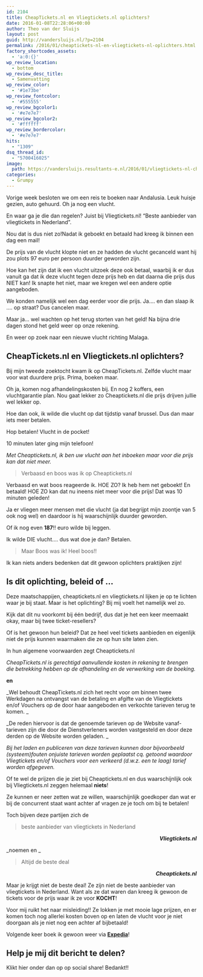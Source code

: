 ```yaml
---
id: 2104
title: CheapTickets.nl en Vliegtickets.nl oplichters?
date: 2016-01-08T22:28:06+00:00
author: Theo van der Sluijs
layout: post
guid: http://vandersluijs.nl/?p=2104
permalink: /2016/01/cheaptickets-nl-en-vliegtickets-nl-oplichters.html
factory_shortcodes_assets:
  - 'a:0:{}'
wp_review_location:
  - bottom
wp_review_desc_title:
  - Samenvatting
wp_review_color:
  - '#1e73be'
wp_review_fontcolor:
  - '#555555'
wp_review_bgcolor1:
  - '#e7e7e7'
wp_review_bgcolor2:
  - '#ffffff'
wp_review_bordercolor:
  - '#e7e7e7'
hits:
  - "1309"
dsq_thread_id:
  - "5700416025"
image: 
  path: https://vandersluijs.resultants-e.nl/2016/01/vliegtickets-nl-cheaptickets.jpg
categories:
  - Grumpy
---
```

Vorige week besloten we om een reis te boeken naar Andalusia. Leuk huisje gezien, auto gehuurd. Oh ja nog een vlucht.

En waar ga je die dan regelen? Juist bij Vliegtickets.nl! &#8220;Beste aanbieder van vliegtickets in Nederland&#8221;.

Nou dat is dus niet zo!<!--more-->Nadat ik geboekt en betaald had kreeg ik binnen een dag een mail!

De prijs van de vlucht klopte niet en ze hadden de vlucht gecanceld want hij zou plots 97 euro per persoon duurder geworden zijn.

Hoe kan het zijn dat ik een vlucht uitzoek deze ook betaal, waarbij ik er dus vanuit ga dat ik deze vlucht tegen deze prijs heb en dat daarna die prijs dus NIET kan! Ik snapte het niet, maar we kregen wel een andere optie aangeboden.

We konden namelijk wel een dag eerder voor die prijs. Ja&#8230;. en dan slaap ik &#8230;. op straat? Dus cancelen maar.

Maar ja&#8230; wel wachten op het terug storten van het geld! Na bijna drie dagen stond het geld weer op onze rekening.

En weer op zoek naar een nieuwe vlucht richting Malaga.

## CheapTickets.nl en Vliegtickets.nl oplichters?

Bij mijn tweede zoektocht kwam ik op CheapTickets.nl. Zelfde vlucht maar voor wat duurdere prijs. Prima, boeken maar.

Oh ja, komen nog afhandelingskosten bij. En nog 2 koffers, een vluchtgarantie plan. Nou gaat lekker zo Cheaptickets.nl die prijs drijven jullie wel lekker op.

Hoe dan ook, ik wilde die vlucht op dat tijdstip vanaf brussel. Dus dan maar iets meer betalen.

Hop betalen! Vlucht in de pocket!

10 minuten later ging mijn telefoon!

_Met Cheaptickets.nl, ik ben uw vlucht aan het inboeken maar voor die prijs kan dat niet meer._

> Verbaasd en boos was ik op Cheaptickets.nl

Verbaasd en wat boos reageerde ik. HOE ZO? Ik heb hem net geboekt! En betaald! HOE ZO kan dat nu ineens niet meer voor die prijs! Dat was 10 minuten geleden!

Ja er vliegen meer mensen met die vlucht (ja dat begrijpt mijn zoontje van 5 ook nog wel) en daardoor is hij waarschijnlijk duurder geworden.

Of ik nog even **187**!! euro wilde bij leggen.

Ik wilde DIE vlucht&#8230;. dus wat doe je dan? Betalen.

> Maar Boos was ik! Heel boos!!

Ik kan niets anders bedenken dat dit gewoon oplichters praktijken zijn!

## Is dit oplichting, beleid of &#8230;

Deze maatschappijen, cheaptickets.nl en vliegtickets.nl lijken je op te lichten waar je bij staat. Maar is het oplichting? Bij mij voelt het namelijk wel zo.

Kijk dat dit nu voorkomt bij één bedrijf, dus dat je het een keer meemaakt okay, maar bij twee ticket-resellers?

Of is het gewoon hun beleid? Dat ze heel veel tickets aanbieden en eigenlijk niet de prijs kunnen waarmaken die ze op hun site laten zien.

In hun algemene voorwaarden zegt Cheaptickets.nl

_CheapTickets.nl is gerechtigd aanvullende kosten in rekening te brengen die betrekking hebben op de afhandeling en de verwerking van de boeking._

**en**

_Wel behoudt CheapTickets.nl zich het recht voor om binnen twee Werkdagen na ontvangst van de betaling en afgifte van de Vliegtickets en/of Vouchers op de door haar aangeboden en verkochte tarieven terug te komen. _

_De reden hiervoor is dat de genoemde tarieven op de Website vanaf-tarieven zijn die door de Dienstverleners worden vastgesteld en door deze derden op de Website worden geladen. _

_Bij het laden en publiceren van deze tarieven kunnen door bijvoorbeeld (systeem)fouten onjuiste tarieven worden geplaatst cq. getoond waardoor Vliegtickets en/of Vouchers voor een verkeerd (d.w.z. een te laag) tarief worden afgegeven._

Of te wel de prijzen die je ziet bij Cheaptickets.nl en dus waarschijnlijk ook bij Vliegtickets.nl zeggen helemaal **niets**!

Ze kunnen er neer zetten wat ze willen, waarschijnlijk goedkoper dan wat er bij de concurrent staat want achter af vragen ze je toch om bij te betalen!

Toch bijven deze partijen zich de

> beste aanbieder van vliegtickets in Nederland

<p style="text-align: right;">
  <em><strong>Vliegtickets.nl</strong></em>
</p>

_noemen en _

> Altijd de beste deal

<p style="text-align: right;">
  <em><strong>Cheaptickets.nl</strong></em>
</p>

Maar je krijgt niet de beste deal! Ze zijn niet de beste aanbieder van vliegtickets in Nederland. Want als ze dat waren dan kreeg ik gewoon de tickets voor de prijs waar ik ze voor **KOCHT**!

Voor mij ruikt het naar misleiding!! Ze lokken je met mooie lage prijzen, en er komen toch nog allerlei kosten boven op en laten de vlucht voor je niet doorgaan als je niet nog een achter af bijbetaald!

Volgende keer boek ik gewoon weer via **<a href="https://www.vandersluijs.nl/endorses/expedia" target="_blank">Expedia</a>**!

## Help je mij dit bericht te delen?

Klikt hier onder dan op op social share! Bedankt!!